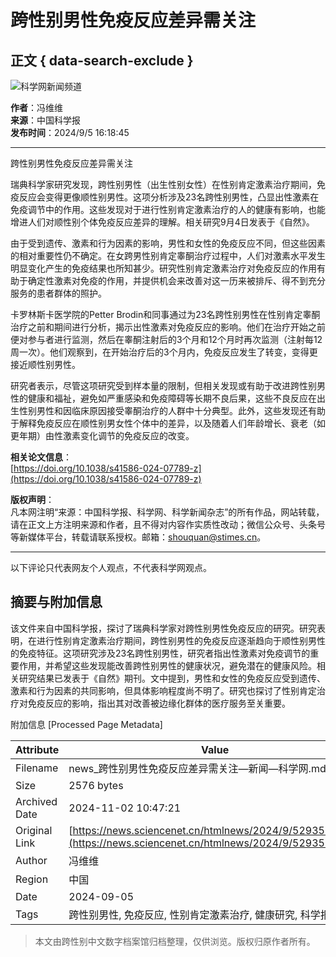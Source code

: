 # 跨性别男性免疫反应差异需关注

## 正文 { data-search-exclude }


![科学网新闻频道](/images/news.jpg)

**作者**：冯维维  
**来源**：中国科学报  
**发布时间**：2024/9/5 16:18:45

---

跨性别男性免疫反应差异需关注

瑞典科学家研究发现，跨性别男性（出生性别女性）在性别肯定激素治疗期间，免疫反应会变得更像顺性别男性。这项分析涉及23名跨性别男性，凸显出性激素在免疫调节中的作用。这些发现对于进行性别肯定激素治疗的人的健康有影响，也能增进人们对顺性别个体免疫反应差异的理解。相关研究9月4日发表于《自然》。

由于受到遗传、激素和行为因素的影响，男性和女性的免疫反应不同，但这些因素的相对重要性仍不确定。在女跨男性别肯定睾酮治疗过程中，人们对激素水平发生明显变化产生的免疫结果也所知甚少。研究性别肯定激素治疗对免疫反应的作用有助于确定性激素对免疫的作用，并提供机会来改善对这一历来被排斥、得不到充分服务的患者群体的照护。

卡罗林斯卡医学院的Petter Brodin和同事通过为23名跨性别男性在性别肯定睾酮治疗之前和期间进行分析，揭示出性激素对免疫反应的影响。他们在治疗开始之前便对参与者进行监测，然后在睾酮注射后的3个月和12个月时再次监测（注射每12周一次）。他们观察到，在开始治疗后的3个月内，免疫反应发生了转变，变得更接近顺性别男性。

研究者表示，尽管这项研究受到样本量的限制，但相关发现或有助于改进跨性别男性的健康和福祉，避免如严重感染和免疫障碍等长期不良后果，这些不良反应在出生性别男性和因临床原因接受睾酮治疗的人群中十分典型。此外，这些发现还有助于解释免疫反应在顺性别男女性个体中的差异，以及随着人们年龄增长、衰老（如更年期）由性激素变化调节的免疫反应的改变。

**相关论文信息**：  
[https://doi.org/10.1038/s41586-024-07789-z](https://doi.org/10.1038/s41586-024-07789-z)

**版权声明**：  
凡本网注明“来源：中国科学报、科学网、科学新闻杂志”的所有作品，网站转载，请在正文上方注明来源和作者，且不得对内容作实质性改动；微信公众号、头条号等新媒体平台，转载请联系授权。邮箱：shouquan@stimes.cn。

---

以下评论只代表网友个人观点，不代表科学网观点。

## 摘要与附加信息

<!-- tcd_abstract -->
该文件来自中国科学报，探讨了瑞典科学家对跨性别男性免疫反应的研究。研究表明，在进行性别肯定激素治疗期间，跨性别男性的免疫反应逐渐趋向于顺性别男性的免疫特征。这项研究涉及23名跨性别男性，研究者指出性激素对免疫调节的重要作用，并希望这些发现能改善跨性别男性的健康状况，避免潜在的健康风险。相关研究结果已发表于《自然》期刊。文中提到，男性和女性的免疫反应受到遗传、激素和行为因素的共同影响，但具体影响程度尚不明了。研究也探讨了性别肯定治疗对免疫反应的影响，指出其对改善被边缘化群体的医疗服务至关重要。
<!-- tcd_abstract_end -->

附加信息 [Processed Page Metadata]

| Attribute       | Value                                  |
|-----------------|----------------------------------------|
| Filename        | news_跨性别男性免疫反应差异需关注—新闻—科学网.md                             |
| Size            | 2576 bytes                           |
| Archived Date   | 2024-11-02 10:47:21                             |
| Original Link   | [https://news.sciencenet.cn/htmlnews/2024/9/529355.shtm](https://news.sciencenet.cn/htmlnews/2024/9/529355.shtm)                       |
| Author          | 冯维维                               |
| Region          | 中国                               |
| Date            | 2024-09-05                                 |
| Tags            | 跨性别男性, 免疫反应, 性别肯定激素治疗, 健康研究, 科学报道                                 |
>
> 本文由跨性别中文数字档案馆归档整理，仅供浏览。版权归原作者所有。
>